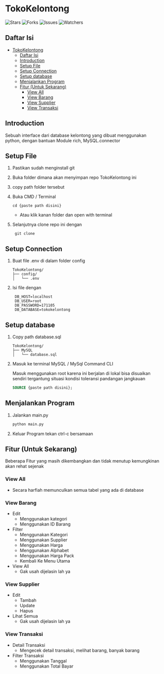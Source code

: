 # TokoKelontong

![Stars](https://img.shields.io/github/stars/Dachenxi/tokokelontong?style=social)
![Forks](https://img.shields.io/github/forks/Dachenxi/tokokelontong?style=social)
![Issues](https://img.shields.io/github/issues/Dachenxi/tokokelontong)
![Watchers](https://img.shields.io/github/watchers/Dachenxi/tokokelontong?style=social)

## Daftar Isi

- [TokoKelontong](#tokokelontong)
  - [Daftar Isi](#daftar-isi)
  - [Introduction](#introduction)
  - [Setup File](#setup-file)
  - [Setup Connection](#setup-connection)
  - [Setup database](#setup-database)
  - [Menjalankan Program](#menjalankan-program)
  - [Fitur (Untuk Sekarang)](#fitur-untuk-sekarang)
    - [View All](#view-all)
    - [View Barang](#view-barang)
    - [View Supplier](#view-supplier)
    - [View Transaksi](#view-transaksi)

## Introduction

Sebuah interface dari database kelontong yang dibuat menggunakan python, dengan bantuan Module rich, MySQL.connector

## Setup File

1. Pastikan sudah menginstall git
2. Buka folder dimana akan menyimpan repo TokoKelontong ini
3. copy path folder tersebut
4. Buka CMD / Terminal

   ```plain
   cd {paste path disini}
   ```

   - Atau klik kanan folder dan open with terminal
5. Selanjutnya clone repo ini dengan

   ```plain
    git clone

## Setup Connection

1. Buat file .env di dalam folder config

   ```plaintext
   TokoKelontong/
   ├── config/
   │   └── .env
2. Isi file dengan

   ```plaintext
    DB_HOST=localhost
    DB_USER=root
    DB_PASSWORD=171105
    DB_DATABASE=tokokelontong

## Setup database

1. Copy path database.sql

    ```plaintext
    TokoKelontong/
    ├── MySQL
    │   └── database.sql
2. Masuk ke terminal MySQL / MySql Command CLI

    Masuk menggunakan root karena ini berjalan di lokal bisa disuaikan sendiri tergantung situasi kondisi toleransi pandangan jangkauan

    ```sql
    SOURCE {paste path disini};

## Menjalankan Program

1. Jalankan main.py

    ```bash
    python main.py
2. Keluar Program tekan ctrl-c bersamaan

## Fitur (Untuk Sekarang)

Beberapa Fitur yang masih dikembangkan dan tidak menutup kemungkinan akan rehat sejenak

### View All

- Secara harfiah memunculkan semua tabel yang ada di database

### View Barang

- Edit
  - Menggunakan kategori
  - Menggunakan ID Barang
- Filter
  - Menggunakan Kategori
  - Menggunakan Supplier
  - Menggunakan Harga
  - Menggunakan Alphabet
  - Menggunakan Harga Pack
  - Kembali Ke Menu Utama
- View All
  - Gak usah dijelasin lah ya

### View Supplier

- Edit
  - Tambah
  - Update
  - Hapus
- Lihat Semua
  - Gak usah dijelasin lah ya

### View Transaksi

- Detail Transaksi
  - Mengecek detail transaksi, melihat barang, banyak barang
- Filter Transaksi
  - Menggunakan Tanggal
  - Menggunakan Total Bayar
